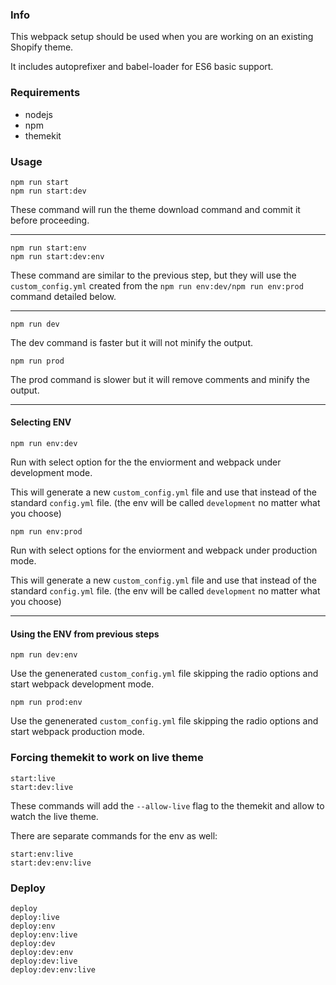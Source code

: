 ### Info

This webpack setup should be used when you are working on an existing Shopify theme.

It includes autoprefixer and babel-loader for ES6 basic support. 

### Requirements

* nodejs
* npm
* themekit

### Usage

```
npm run start
npm run start:dev
```

These command will run the theme download command and commit it before proceeding.

---

```
npm run start:env
npm run start:dev:env
```

These command are similar to the previous step, but they will use the `custom_config.yml` created from the `npm run env:dev/npm run env:prod` command detailed below.

---

```
npm run dev
```

The dev command is faster but it will not minify the output.

```
npm run prod
```

The prod command is slower but it will remove comments and minify the output.

---

#### Selecting ENV

```
npm run env:dev
```

Run with select option for the the enviorment and webpack under development mode.

This will generate a new `custom_config.yml` file and use that instead of the standard `config.yml` file. (the env will be called `development` no matter what you choose)

```
npm run env:prod
```

Run with select options for the enviorment and webpack under production mode.

This will generate a new `custom_config.yml` file and use that instead of the standard `config.yml` file. (the env will be called `development` no matter what you choose)

---

#### Using the ENV from previous steps

```
npm run dev:env
```

Use the genenerated `custom_config.yml` file skipping the radio options and start webpack development mode.

```
npm run prod:env
```

Use the genenerated `custom_config.yml` file skipping the radio options and start webpack production mode.

### Forcing themekit to work on live theme

```
start:live
start:dev:live
```

These commands will add the `--allow-live` flag to the themekit and allow to watch the live theme.

There are separate commands for the env as well:

```
start:env:live
start:dev:env:live
```


### Deploy

```
deploy
deploy:live
deploy:env
deploy:env:live
deploy:dev
deploy:dev:env
deploy:dev:live
deploy:dev:env:live
```
